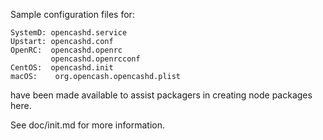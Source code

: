 Sample configuration files for:
```
SystemD: opencashd.service
Upstart: opencashd.conf
OpenRC:  opencashd.openrc
         opencashd.openrcconf
CentOS:  opencashd.init
macOS:    org.opencash.opencashd.plist
```
have been made available to assist packagers in creating node packages here.

See doc/init.md for more information.
